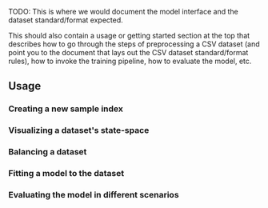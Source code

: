 TODO: This is where we would document the model interface and the dataset
standard/format expected.

This should also contain a usage or getting started section at the top that
describes how to go through the steps of preprocessing a CSV dataset (and point
you to the document that lays out the CSV dataset standard/format rules), how to
invoke the training pipeline, how to evaluate the model, etc.

## Usage

### Creating a new sample index

### Visualizing a dataset's state-space

### Balancing a dataset

### Fitting a model to the dataset

### Evaluating the model in different scenarios